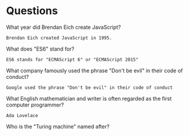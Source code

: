# Questions

What year did Brendan Eich create JavaScript?

```
Brendan Eich created JavaScript in 1995.
```

What does "ES6" stand for?

```
ES6 stands for "ECMAScript 6" or "ECMAScript 2015"
```

What company famously used the phrase "Don't be evil" in their code of conduct?

```
Google used the phrase "Don't be evil" in their code of conduct
```

What English mathematician and writer is often regarded as the first computer programmer?

```
Ada Lovelace
```

Who is the "Turing machine" named after?

```

```
